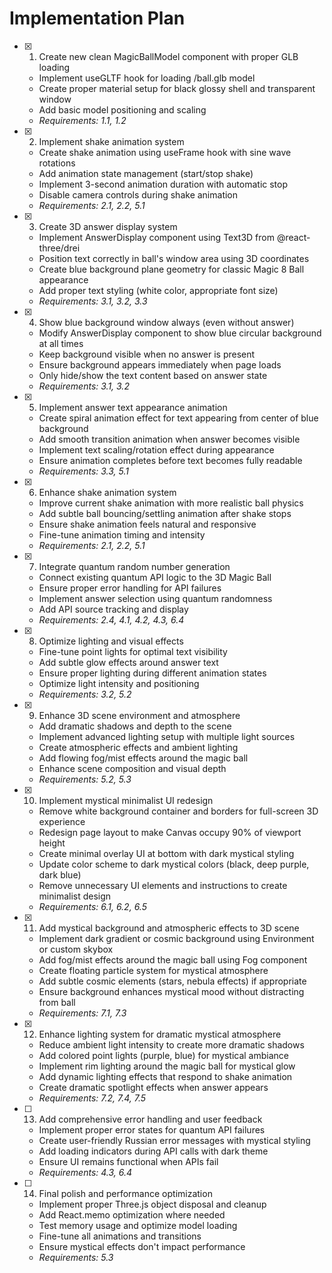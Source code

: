 # Implementation Plan

- [x] 1. Create new clean MagicBallModel component with proper GLB loading
  - Implement useGLTF hook for loading /ball.glb model
  - Create proper material setup for black glossy shell and transparent window
  - Add basic model positioning and scaling
  - _Requirements: 1.1, 1.2_

- [x] 2. Implement shake animation system
  - Create shake animation using useFrame hook with sine wave rotations
  - Add animation state management (start/stop shake)
  - Implement 3-second animation duration with automatic stop
  - Disable camera controls during shake animation
  - _Requirements: 2.1, 2.2, 5.1_

- [x] 3. Create 3D answer display system
  - Implement AnswerDisplay component using Text3D from @react-three/drei
  - Position text correctly in ball's window area using 3D coordinates
  - Create blue background plane geometry for classic Magic 8 Ball appearance
  - Add proper text styling (white color, appropriate font size)
  - _Requirements: 3.1, 3.2, 3.3_

- [x] 4. Show blue background window always (even without answer)
  - Modify AnswerDisplay component to show blue circular background at all times
  - Keep background visible when no answer is present
  - Ensure background appears immediately when page loads
  - Only hide/show the text content based on answer state
  - _Requirements: 3.1, 3.2_

- [x] 5. Implement answer text appearance animation
  - Create spiral animation effect for text appearing from center of blue background
  - Add smooth transition animation when answer becomes visible
  - Implement text scaling/rotation effect during appearance
  - Ensure animation completes before text becomes fully readable
  - _Requirements: 3.3, 5.1_

- [x] 6. Enhance shake animation system
  - Improve current shake animation with more realistic ball physics
  - Add subtle ball bouncing/settling animation after shake stops
  - Ensure shake animation feels natural and responsive
  - Fine-tune animation timing and intensity
  - _Requirements: 2.1, 2.2, 5.1_

- [x] 7. Integrate quantum random number generation
  - Connect existing quantum API logic to the 3D Magic Ball
  - Ensure proper error handling for API failures
  - Implement answer selection using quantum randomness
  - Add API source tracking and display
  - _Requirements: 2.4, 4.1, 4.2, 4.3, 6.4_

- [x] 8. Optimize lighting and visual effects
  - Fine-tune point lights for optimal text visibility
  - Add subtle glow effects around answer text
  - Ensure proper lighting during different animation states
  - Optimize light intensity and positioning
  - _Requirements: 3.2, 5.2_

- [x] 9. Enhance 3D scene environment and atmosphere
  - Add dramatic shadows and depth to the scene
  - Implement advanced lighting setup with multiple light sources
  - Create atmospheric effects and ambient lighting
  - Add flowing fog/mist effects around the magic ball
  - Enhance scene composition and visual depth
  - _Requirements: 5.2, 5.3_

- [x] 10. Implement mystical minimalist UI redesign
  - Remove white background container and borders for full-screen 3D experience
  - Redesign page layout to make Canvas occupy 90% of viewport height
  - Create minimal overlay UI at bottom with dark mystical styling
  - Update color scheme to dark mystical colors (black, deep purple, dark blue)
  - Remove unnecessary UI elements and instructions to create minimalist design
  - _Requirements: 6.1, 6.2, 6.5_

- [x] 11. Add mystical background and atmospheric effects to 3D scene
  - Implement dark gradient or cosmic background using Environment or custom skybox
  - Add fog/mist effects around the magic ball using Fog component
  - Create floating particle system for mystical atmosphere
  - Add subtle cosmic elements (stars, nebula effects) if appropriate
  - Ensure background enhances mystical mood without distracting from ball
  - _Requirements: 7.1, 7.3_

- [x] 12. Enhance lighting system for dramatic mystical atmosphere
  - Reduce ambient light intensity to create more dramatic shadows
  - Add colored point lights (purple, blue) for mystical ambiance
  - Implement rim lighting around the magic ball for mystical glow
  - Add dynamic lighting effects that respond to shake animation
  - Create dramatic spotlight effects when answer appears
  - _Requirements: 7.2, 7.4, 7.5_

- [ ] 13. Add comprehensive error handling and user feedback
  - Implement proper error states for quantum API failures
  - Create user-friendly Russian error messages with mystical styling
  - Add loading indicators during API calls with dark theme
  - Ensure UI remains functional when APIs fail
  - _Requirements: 4.3, 6.4_

- [ ] 14. Final polish and performance optimization
  - Implement proper Three.js object disposal and cleanup
  - Add React.memo optimization where needed
  - Test memory usage and optimize model loading
  - Fine-tune all animations and transitions
  - Ensure mystical effects don't impact performance
  - _Requirements: 5.3_